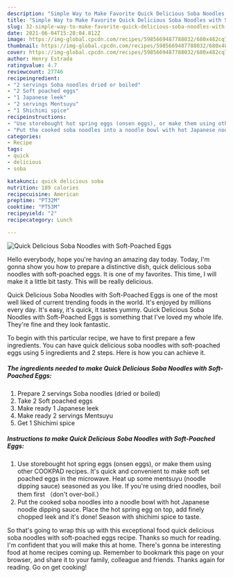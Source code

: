```yaml
---
description: "Simple Way to Make Favorite Quick Delicious Soba Noodles with Soft-Poached Eggs"
title: "Simple Way to Make Favorite Quick Delicious Soba Noodles with Soft-Poached Eggs"
slug: 32-simple-way-to-make-favorite-quick-delicious-soba-noodles-with-soft-poached-eggs
date: 2021-06-04T15:28:04.812Z
image: https://img-global.cpcdn.com/recipes/5985669487788032/680x482cq70/quick-delicious-soba-noodles-with-soft-poached-eggs-recipe-main-photo.jpg
thumbnail: https://img-global.cpcdn.com/recipes/5985669487788032/680x482cq70/quick-delicious-soba-noodles-with-soft-poached-eggs-recipe-main-photo.jpg
cover: https://img-global.cpcdn.com/recipes/5985669487788032/680x482cq70/quick-delicious-soba-noodles-with-soft-poached-eggs-recipe-main-photo.jpg
author: Henry Estrada
ratingvalue: 4.7
reviewcount: 27746
recipeingredient:
- "2 servings Soba noodles dried or boiled"
- "2 Soft poached eggs"
- "1 Japanese leek"
- "2 servings Mentsuyu"
- "1 Shichimi spice"
recipeinstructions:
- "Use storebought hot spring eggs (onsen eggs), or make them using other COOKPAD recipes. It&#39;s quick and convenient to make soft set poached eggs in the microwave. Heat up some mentsuyu (noodle dipping sauce) seasoned as you like. If you&#39;re using dried noodles, boil them first （don&#39;t over-boil.）"
- "Put the cooked soba noodles into a noodle bowl with hot Japanese noodle dipping sauce. Place the hot spring egg on top, add finely chopped leek and it&#39;s done! Season with shichimi spice to taste."
categories:
- Recipe
tags:
- quick
- delicious
- soba

katakunci: quick delicious soba 
nutrition: 189 calories
recipecuisine: American
preptime: "PT32M"
cooktime: "PT53M"
recipeyield: "2"
recipecategory: Lunch

---
```



![Quick Delicious Soba Noodles with Soft-Poached Eggs](https://img-global.cpcdn.com/recipes/5985669487788032/680x482cq70/quick-delicious-soba-noodles-with-soft-poached-eggs-recipe-main-photo.jpg)

Hello everybody, hope you're having an amazing day today. Today, I'm gonna show you how to prepare a distinctive dish, quick delicious soba noodles with soft-poached eggs. It is one of my favorites. This time, I will make it a little bit tasty. This will be really delicious.



Quick Delicious Soba Noodles with Soft-Poached Eggs is one of the most well liked of current trending foods in the world. It's enjoyed by millions every day. It's easy, it's quick, it tastes yummy. Quick Delicious Soba Noodles with Soft-Poached Eggs is something that I've loved my whole life. They're fine and they look fantastic.


To begin with this particular recipe, we have to first prepare a few ingredients. You can have quick delicious soba noodles with soft-poached eggs using 5 ingredients and 2 steps. Here is how you can achieve it.

<!--inarticleads1-->

##### The ingredients needed to make Quick Delicious Soba Noodles with Soft-Poached Eggs:

1. Prepare 2 servings Soba noodles (dried or boiled)
1. Take 2 Soft poached eggs
1. Make ready 1 Japanese leek
1. Make ready 2 servings Mentsuyu
1. Get 1 Shichimi spice




<!--inarticleads2-->

##### Instructions to make Quick Delicious Soba Noodles with Soft-Poached Eggs:

1. Use storebought hot spring eggs (onsen eggs), or make them using other COOKPAD recipes. It&#39;s quick and convenient to make soft set poached eggs in the microwave. Heat up some mentsuyu (noodle dipping sauce) seasoned as you like. If you&#39;re using dried noodles, boil them first （don&#39;t over-boil.）
1. Put the cooked soba noodles into a noodle bowl with hot Japanese noodle dipping sauce. Place the hot spring egg on top, add finely chopped leek and it&#39;s done! Season with shichimi spice to taste.




So that's going to wrap this up with this exceptional food quick delicious soba noodles with soft-poached eggs recipe. Thanks so much for reading. I'm confident that you will make this at home. There's gonna be interesting food at home recipes coming up. Remember to bookmark this page on your browser, and share it to your family, colleague and friends. Thanks again for reading. Go on get cooking!
